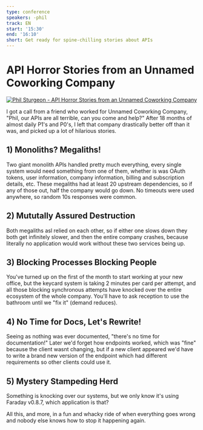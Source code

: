 ```yaml
---
type: conference
speakers: -phil
track: EN
start: '15:30'
end: '16:10'
short: Get ready for spine-chilling stories about APIs
---
```


# API Horror Stories from an Unnamed Coworking Company

[![Phil Sturgeon - API Horror Stories from an Unnamed Coworking Company](https://img.youtube.com/vi/C72UE0ypr6c/0.jpg)](https://www.youtube.com/watch?v=C72UE0ypr6c&list=PL3hoUDjLa7eSo7-CAyiirYfhJe4h_Wxs4&index=8)

I got a call from a friend who worked for Unnamed Coworking Company, "Phil, our APIs are all terrible, can you come and help?" After 18 months of almost daily P1's and P0's, I left that company drastically better off than it was, and picked up a lot of hilarious stories.

## 1) Monoliths? Megaliths!
Two giant monolith APIs handled pretty much everything, every single system would need something from one of them, whether is was OAuth tokens, user information, company information, billing and subscription details, etc. These megaliths had at least 20 upstream dependencies, so if any of those out, half the company would go down. No timeouts were used anywhere, so random 10s responses were common.


## 2) Mututally Assured Destruction
Both megaliths asl relied on each other, so if either one slows down they both get infinitely slower, and then the entire company crashes, because literally no application would work without these two services being up.


## 3) Blocking Processes Blocking People
You've turned up on the first of the month to start working at your new office, but the keycard system is taking 2 minutes per card per attempt, and all those blocking synchronous attempts have knocked over the entire ecosystem of the whole company. You'll have to ask reception to use the bathroom until we "fix it" (demand reduces).


## 4) No Time for Docs, Let's Rewrite!
Seeing as nothing was ever documented, "there's no time for documentation!" Later we'd forget how endpoints worked, which was "fine" because the client wasnt changing, but if a new client appeared we'd have to write a brand new version of the endpoint which had different requirements so other clients could use it.


## 5) Mystery Stampeding Herd
Something is knocking over our systems, but we only know it's using Faraday v0.8.7, which application is that?

All this, and more, in a fun and whacky ride of when everything goes wrong and nobody else knows how to stop it happening again.

